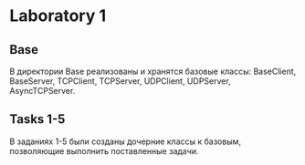 # Laboratory 1

## Base

В директории Base реализованы и хранятся базовые классы: BaseClient, BaseServer, TCPClient, TCPServer, UDPClient, UDPServer, AsyncTCPServer.

## Tasks 1-5

В заданиях 1-5 были созданы дочерние классы к базовым, позволяющие выполнить поставленные задачи.  
